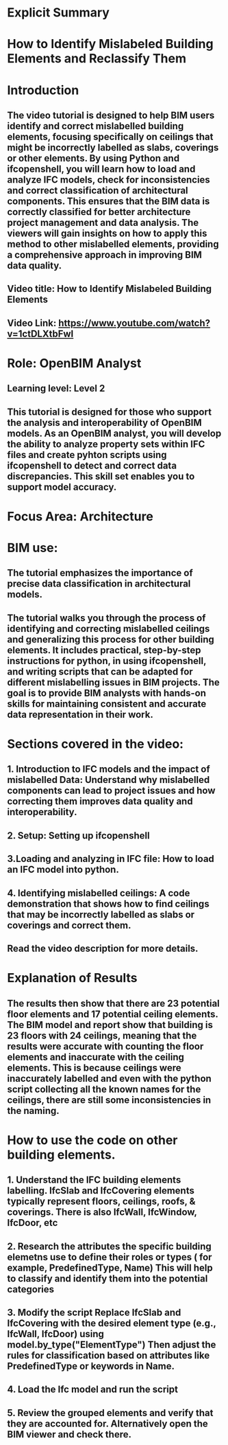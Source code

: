 # Explicit Summary 
# How to Identify Mislabeled Building Elements and Reclassify Them


# Introduction
## The video tutorial is designed to help BIM users identify and correct mislabelled building elements, focusing specifically on ceilings that might be incorrectly labelled as slabs, coverings or other elements. By using Python and ifcopenshell, you will learn how to load and analyze IFC models, check for inconsistencies and correct classification of architectural components. This ensures that the BIM data is correctly classified for better architecture project management and data analysis. The viewers will gain insights on how to apply this method to other mislabelled elements, providing a comprehensive approach in improving BIM data quality. 

## Video title: How to Identify Mislabeled Building Elements
## Video Link: https://www.youtube.com/watch?v=1ctDLXtbFwI

# Role: OpenBIM Analyst
## Learning level: Level 2
## This tutorial is designed for those who support the analysis and interoperability of OpenBIM models. As an OpenBIM analyst, you will develop the ability to analyze property sets within IFC files and create pyhton scripts using ifcopenshell to detect and correct data discrepancies. This skill set enables you to support model accuracy.  

# Focus Area: Architecture
# BIM use: 
## The tutorial emphasizes the importance of precise data classification in architectural models.
## The tutorial walks you through the process of identifying and correcting mislabelled ceilings and generalizing this process for other building elements. It includes practical, step-by-step instructions for python, in using ifcopenshell, and writing scripts that can be adapted for different mislabelling issues in BIM projects. The goal is to provide BIM analysts with hands-on skills for maintaining consistent and accurate data representation in their work.  

# Sections covered in the video:
## 1. Introduction to IFC models and the impact of mislabelled Data: Understand why mislabelled components can lead to project issues and how correcting them improves data quality and interoperability. 

## 2. Setup: Setting up ifcopenshell  

## 3.Loading  and analyzing in IFC file: How to load an IFC model into python.  

## 4. Identifying mislabelled ceilings: A code demonstration that shows how to find ceilings that may be incorrectly labelled as slabs or coverings and correct them. 

## Read the video description for more details. 

# Explanation of Results
## The results then show that there are 23 potential floor elements and 17 potential ceiling elements. The BIM model and report show that building is 23 floors with 24 ceilings, meaning that the results were accurate with counting the floor elements and inaccurate with the ceiling elements. This is because ceilings were inaccurately labelled and even with the python script collecting all the known names for the ceilings, there are still some inconsistencies in the naming. 
# How to use the code on other building elements. 
 ## 1.	Understand the IFC building elements labelling. IfcSlab and IfcCovering elements typically represent floors, ceilings, roofs, & coverings.	There is also IfcWall, IfcWindow, IfcDoor, etc 
  ## 2.	Research the attributes the specific building elemetns use to define their roles or types ( for example, PredefinedType, Name) 	This will help to classify and identify them into the potential categories 
  ## 3.	Modify the script	Replace IfcSlab and IfcCovering with the desired element type (e.g., IfcWall, IfcDoor) using model.by_type("ElementType")	Then adjust the rules for classification based on attributes like PredefinedType or keywords in Name.
  ## 4.	Load the Ifc model and run the script 
  ## 5.	Review the grouped elements and verify that they are accounted for. Alternatively open the BIM viewer and check there. 


